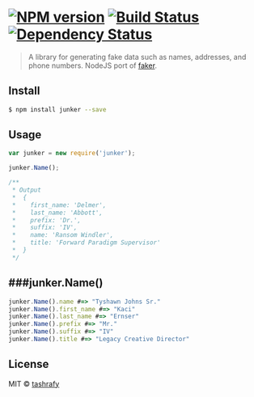 #  [![NPM version][npm-image]][npm-url] [![Build Status][travis-image]][travis-url] [![Dependency Status][daviddm-image]][daviddm-url]

> A library for generating fake data such as names, addresses, and phone numbers.  NodeJS port of [faker](https://github.com/stympy/faker).


## Install

```sh
$ npm install junker --save
```


## Usage

```js
var junker = new require('junker');

junker.Name();

/**
 * Output
 *  {
 *    first_name: 'Delmer',
 *    last_name: 'Abbott',
 *    prefix: 'Dr.',
 *    suffix: 'IV',
 *    name: 'Ransom Windler',
 *    title: 'Forward Paradigm Supervisor' 
 *  }
 */
```

###junker.Name()
--------------
```js
junker.Name().name #=> "Tyshawn Johns Sr."
junker.Name().first_name #=> "Kaci"
junker.Name().last_name #=> "Ernser"
junker.Name().prefix #=> "Mr."
junker.Name().suffix #=> "IV"
junker.Name().title #=> "Legacy Creative Director"
```

## License

MIT © [tashrafy]()


[npm-image]: https://badge.fury.io/js/junker.svg
[npm-url]: https://npmjs.org/package/junker
[travis-image]: https://travis-ci.org/tashrafy/junker.svg?branch=master
[travis-url]: https://travis-ci.org/tashrafy/junker
[daviddm-image]: https://david-dm.org/tashrafy/junker.svg?theme=shields.io
[daviddm-url]: https://david-dm.org/tashrafy/junker

